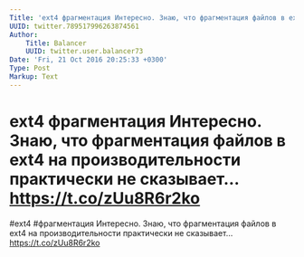 ```yaml
---
Title: 'ext4 фрагментация Интересно. Знаю, что фрагментация файлов в ext4 на производительности практически не сказывает… https://t.co/zUu8R6r2ko'
UUID: twitter.789517996263874561
Author:
    Title: Balancer
    UUID: twitter.user.balancer73
Date: 'Fri, 21 Oct 2016 20:25:33 +0300'
Type: Post
Markup: Text
---
```


# ext4 фрагментация Интересно. Знаю, что фрагментация файлов в ext4 на производительности практически не сказывает… https://t.co/zUu8R6r2ko

#ext4 #фрагментация Интересно. Знаю, что фрагментация файлов
в ext4 на производительности практически не сказывает…
https://t.co/zUu8R6r2ko